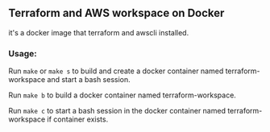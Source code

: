 ## Terraform and AWS workspace on Docker

it's a docker image that terraform and awscli installed.

  

### Usage:

Run `make` or `make s` to build and create a docker container named terraform-workspace and start a bash session.

  

Run `make b` to build a docker container named terraform-workspace.

  

Run `make c` to start a bash session in the docker container named terraform-workspace if container exists.